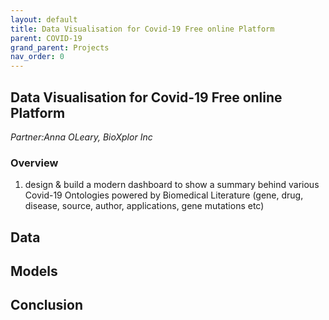 ```yaml
---
layout: default
title: Data Visualisation for Covid-19 Free online Platform
parent: COVID-19
grand_parent: Projects 
nav_order: 0
---
```



## Data Visualisation for Covid-19 Free online Platform
*Partner:Anna OLeary, BioXplor Inc*

### Overview

1) design & build a modern dashboard to show a summary behind various Covid-19 Ontologies powered by Biomedical Literature (gene, drug, disease, source, author, applications, gene mutations etc)

## Data

## Models

## Conclusion


```python

```